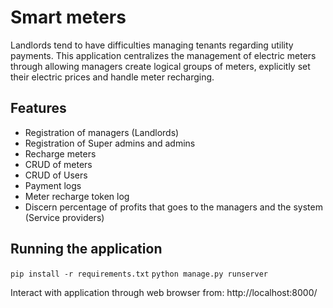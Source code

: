 # Smart meters

Landlords tend to have difficulties managing tenants regarding utility payments. This application centralizes the
management of electric meters through allowing managers create logical groups of meters, 
explicitly set their electric prices and handle meter recharging.

## Features
* Registration of managers (Landlords)
* Registration of Super admins and admins
* Recharge meters
* CRUD of meters
* CRUD of Users
* Payment logs
* Meter recharge token log
* Discern percentage of profits that goes to the managers and the system (Service providers)

## Running the application
`pip install -r requirements.txt`
`python manage.py runserver`

Interact with application through web browser from: http://localhost:8000/